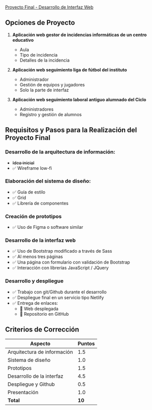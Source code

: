 [Proyecto Final - Desarrollo de Interfaz Web](https://ciclos.iesruizgijon.es/mod/assign/view.php?id=17918)

## Opciones de Proyecto

1. **Aplicación web gestor de incidencias informáticas de un centro educativo**
   - Aula
   - Tipo de incidencia
   - Detalles de la incidencia

2. **Aplicación web seguimiento liga de fútbol del instituto**
   - Administrador
   - Gestión de equipos y jugadores
   - Solo la parte de interfaz

3. **Aplicación web seguimiento laboral antiguo alumnado del Ciclo**
   - Administradores
   - Registro y gestión de alumnos

## Requisitos y Pasos para la Realización del Proyecto Final

### Desarrollo de la arquitectura de información:
- ~~Idea inicial~~
- ✅ Wireframe low-fi

### Elaboración del sistema de diseño:
- ✅ Guía de estilo
- ✅ Grid
- ✅ Librería de componentes

### Creación de prototipos
- ✅ Uso de Figma o software similar

### Desarrollo de la interfaz web
- ✅ Uso de Bootstrap modificado a través de Sass
- ✅ Al menos tres páginas
- ✅ Una página con formulario con validación de Bootstrap
- ✅ Interacción con librerías JavaScript / JQuery

### Desarrollo y despliegue
- ✅ Trabajo con git/Github durante el desarrollo
- ✅ Despliegue final en un servicio tipo Netlify
- ✅ Entrega de enlaces:
  - 🔗 Web desplegada
  - 🔗 Repositorio en GitHub

## Criterios de Corrección

| Aspecto                      | Puntos |
|------------------------------|--------|
| Arquitectura de información  | 1.5    |
| Sistema de diseño            | 1.0    |
| Prototipos                   | 1.5    |
| Desarrollo de la interfaz    | 4.5    |
| Despliegue y Github          | 0.5    |
| Presentación                 | 1.0    |
| **Total**                    | **10** |

